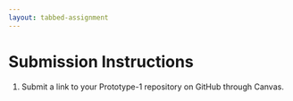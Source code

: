 ```yaml
---
layout: tabbed-assignment
---
```


# Submission Instructions

1. Submit a link to your Prototype-1 repository on GitHub through Canvas.

<!-- Don't edit links here, change them in _data/assignment.yml instead, -->

[slides]: <{{site.data.assignment.slides}}>
[template]: <{{site.data.assignment.template}}>
